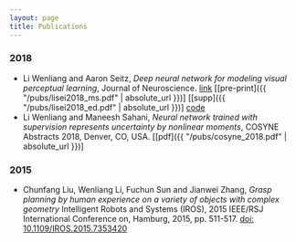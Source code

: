 ```yaml
---
layout: page
title: Publications
---
```


### 2018
* Li Wenliang and Aaron Seitz, *Deep neural network for modeling visual perceptual learning*, Journal of Neuroscience. [link](http://www.jneurosci.org/content/38/27/6028) [[pre-print]({{ "/pubs/lisei2018_ms.pdf" | absolute_url }})] [[supp]({{ "/pubs/lisei2018_ed.pdf" | absolute_url }})] [code](https://github.com/kevin-w-li/DNN_for_VPL)
* Li Wenliang and Maneesh Sahani, *Neural network trained with supervision represents uncertainty by nonlinear moments*, COSYNE Abstracts 2018, Denver, CO, USA. [[pdf]({{ "/pubs/cosyne_2018.pdf" | absolute_url }})]


### 2015
* Chunfang Liu, Wenliang Li, Fuchun Sun and Jianwei Zhang, *Grasp planning by human experience on a variety of objects with complex geometry* Intelligent Robots and Systems (IROS), 2015 IEEE/RSJ International Conference on, Hamburg, 2015, pp. 511-517.
[doi: 10.1109/IROS.2015.7353420](http://ieeexplore.ieee.org/document/7353420/?reload=true&arnumber=7353420)

